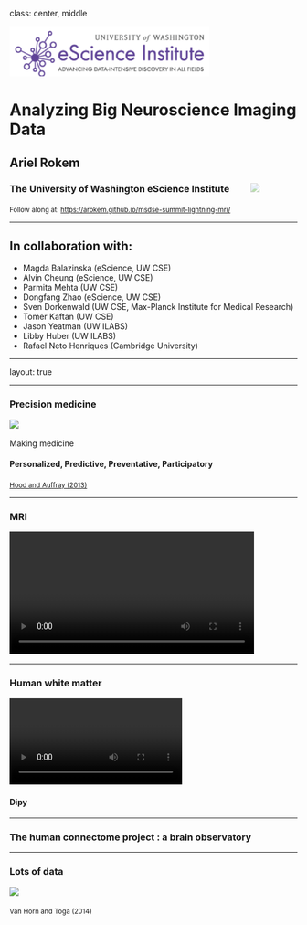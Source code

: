 
class: center, middle

<img src="images/escience.png" width=350>

# Analyzing Big Neuroscience Imaging Data
## Ariel Rokem
### The University of Washington eScience Institute

<small>Follow along at: <a href="https://arokem.github.io/msdse-summit-lightning-mri/">https://arokem.github.io/msdse-summit-lightning-mri/</small>

---


## In collaboration with:
- Magda Balazinska (eScience, UW CSE)
- Alvin Cheung (eScience, UW CSE)
- Parmita Mehta (UW CSE)
- Dongfang Zhao (eScience, UW CSE)
- Sven Dorkenwald (UW CSE, Max-Planck Institute for Medical Research)
- Tomer Kaftan (UW CSE)
- Jason Yeatman (UW ILABS)
- Libby Huber (UW ILABS)
- Rafael Neto Henriques (Cambridge University)

---

layout: true

<div style="position: absolute; left: 650px; top: 370px;">
<image src="images/escience-network.png" width=500px style="opacity:0.4;filter:alpha(opacity=40);"> </div>

---

### Precision medicine

<image src="images/obama_and_dna.jpg"  height="30%">

Making medicine
#### Personalized, Predictive, Preventative, Participatory

<small><a href="http://www.ncbi.nlm.nih.gov/pmc/articles/PMC3978637/">Hood and Auffray (2013)</a></small>

---

### MRI

<video id="mri-zstack" preload="auto" width="85%" height="auto" data-setup="{}" autoplay loop ><source src="./videos/mri-zstack.mov"/></video>

---
### Human white matter

<video preload="auto" width="60%" height="auto" data-setup="{}" autoplay loop ><source src="./videos/cc_tube_movie.mov"/> </video>

#### Dipy

---

### The human connectome project : a brain observatory

---

### Lots of data

<image src="images/vanhorn-toga-2014.png" height=400px>
<p><small>Van Horn and Toga (2014)</small></p>
